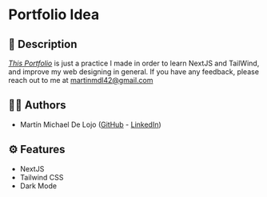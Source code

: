 # Portfolio Idea

## 📃 Description

[*This Portfolio*](https://porfolio-idea-1-9tnfusf6d-martinmdl.vercel.app/) is just a practice I made in order to learn NextJS and TailWind, and improve my web designing in general.
If you have any feedback, please reach out to me at martinmdl42@gmail.com

## 👨‍💻 Authors

- Martín Michael De Lojo ([GitHub](https://www.github.com/martinmdl) - [LinkedIn](https://www.linkedin.com/in/martinmdl/))

## ⚙ Features

- NextJS
- Tailwind CSS
- Dark Mode

